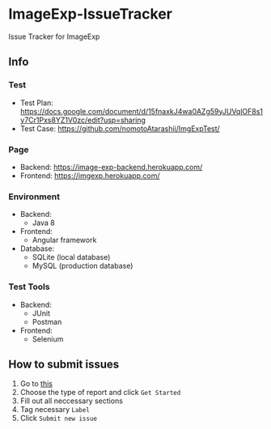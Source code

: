 # ImageExp-IssueTracker
Issue Tracker for ImageExp

## Info
### Test
* Test Plan: https://docs.google.com/document/d/15fnaxkJ4wa0AZg59yJUVqlOF8s1y7Cr1Pxs8YZ1V0zc/edit?usp=sharing
* Test Case: https://github.com/nomotoAtarashii/ImgExpTest/

### Page
* Backend: https://image-exp-backend.herokuapp.com/
* Frontend: https://imgexp.herokuapp.com/

### Environment
* Backend:
  * Java 8
* Frontend:
  * Angular framework
* Database:
  * SQLite (local database)
  * MySQL (production database)

### Test Tools
* Backend:
  * JUnit
  * Postman
* Frontend:
  * Selenium

## How to submit issues
1. Go to [this](https://github.com/HSGamer/ImageExp-IssueTracker/issues/new/choose)
2. Choose the type of report and click `Get Started`
3. Fill out all neccessary sections
4. Tag necessary `Label`
5. Click `Submit new issue`
